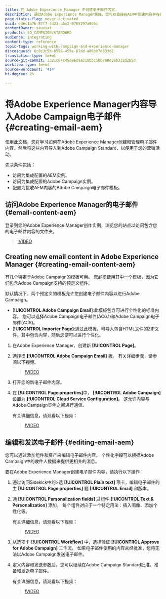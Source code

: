 ```yaml
---
title: 在 Adobe Experience Manager 中创建电子邮件内容.
description: 通过Adobe Experience Manager集成，您可以直接在AEM中创建内容并在以后的Adobe Campaign中使用它。
page-status-flag: never-activated
uuid: ed6c1b76-87f7-4d23-b5e2-0765297a905c
contentOwner: sauviat
products: SG_CAMPAIGN/STANDARD
audience: integrating
content-type: reference
topic-tags: working-with-campaign-and-experience-manager
discoiquuid: 6c0c3c5b-b596-459e-87dd-a06bb7d633d2
translation-type: tm+mt
source-git-commit: 1321c84c49de6d9a318bbc5bb8a0e28b332d2b5d
workflow-type: tm+mt
source-wordcount: '414'
ht-degree: 2%

---
```



# 将Adobe Experience Manager内容导入Adobe Campaign电子邮件 {#creating-email-aem}

使用此文档，您将学习如何在Adobe Experience Manager创建和管理电子邮件内容，然后将这些内容导入到Adobe Campaign Standard，以便用于您的营销活动。

先决条件包括：

* 访问为集成配置的AEM实例。
* 访问为集成配置的Adobe Campaign实例。
* 配置为接收AEM内容的Adobe Campaign电子邮件模板。

## 访问Adobe Experience Manager的电子邮件 {#email-content-aem}

登录到您的Adobe Experience Manager创作实例，浏览您的站点以访问包含您的电子邮件内容的文件夹。

>[!VIDEO](https://video.tv.adobe.com/v/29996)

## Creating new email content in Adobe Experience Manager {#creating-email-content-aem}

有几个特定于Adobe Campaign的模板可用。 您必须使用其中一个模板，因为它们包含Adobe Campaign支持的预定义组件。

默认情况下，两个预定义的模板允许您创建电子邮件内容以进行Adobe Campaign。

* **[!UICONTROL Adobe Campaign Email]**:此模板包含可进行个性化的标准内容。 您可以选择Adobe Campaign电子邮件(AC6.1)和Adobe Campaign电子邮件(ACS)。
* **[!UICONTROL Importer Page]**:通过此模板，可导入包含HTML文件的ZIP文件，其中包含内容，随后您便可以进行个性化。

1. 在Adobe Experience Manager，创建新 **[!UICONTROL Page]**。

1. 选择模 **[!UICONTROL Adobe Campaign Email]** 板。 有关详细步骤，请参阅以下视频。
   >[!VIDEO](https://video.tv.adobe.com/v/29997)

1. 打开您的新电子邮件内容。

1. 在 **[!UICONTROL Page properties]**&#x200B;中， **[!UICONTROL Adobe Campaign]** 设置为 **[!UICONTROL Cloud Service Configuration]**。 这允许内容与Adobe Campaign实例之间进行通信。

   有关详细信息，请观看以下视频：

   >[!VIDEO](https://video.tv.adobe.com/v/29999)

## 编辑和发送电子邮件 {#editing-email-aem}

您可以通过添加组件和资产来编辑电子邮件内容。 个性化字段可以根据Adobe Campaign中的收件人数据来提供更相关的消息。

要在Adobe Experience Manager创建电子邮件内容，请执行以下操作：

1. 通过访问Sidekick中的>选 **[!UICONTROL Plain text]** 项卡，编辑电子邮件的主 **[!UICONTROL Page properties]** 题 **[!UICONTROL Email]** 和版本。

1. 通 **[!UICONTROL Personalization fields]** 过组件 **[!UICONTROL Text & Personalization]** 添加。 每个组件对应于一个特定用法：插入图像、添加个性化等。

   有关详细信息，请观看以下视频：
   >[!VIDEO](https://video.tv.adobe.com/v/29998)

1. 从选项卡 **[!UICONTROL Workflow]** 中，选择验证 **[!UICONTROL Approve for Adobe Campaign]** 工作流。 如果电子邮件使用的内容未经批准，您将无法以Adobe Campaign发送电子邮件。

1. 定义内容和发送参数后，您可以继续在Adobe Campaign Standard批准、准备和发送电子邮件。

   有关详细信息，请观看以下视频：

   >[!VIDEO](https://video.tv.adobe.com/v/23721)
